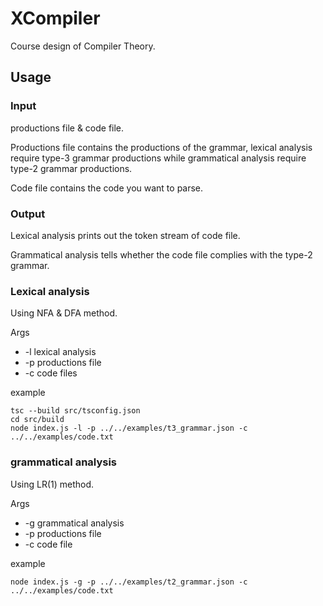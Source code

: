 # XCompiler

Course design of Compiler Theory.

## Usage

### Input

productions file & code file.

Productions file contains the productions of the grammar, lexical analysis require type-3 grammar productions while grammatical analysis require type-2 grammar productions.

Code file contains the code you want to parse.

### Output

Lexical analysis prints out the token stream of code file.

Grammatical analysis tells whether the code file complies with the type-2 grammar.

### Lexical analysis

Using NFA & DFA method.

Args
- -l lexical analysis
- -p productions file
- -c code files

example
```shell
tsc --build src/tsconfig.json
cd src/build
node index.js -l -p ../../examples/t3_grammar.json -c ../../examples/code.txt
```

### grammatical analysis

Using LR(1) method.

Args
- -g grammatical analysis
- -p productions file
- -c code file

example
```shell
node index.js -g -p ../../examples/t2_grammar.json -c ../../examples/code.txt
```